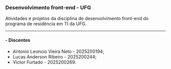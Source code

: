 ### Desenvolvimento front-end - UFG

Atividades e projetos da disciplina de desenvolvimento front-end do programa de residência em TI da UFG.

---

#### - Discentes

- Antonio Leoncio Vieira Neto - 2025200194;
- Lucas Anderson Ribeiro - 2025200244;
- Victor Furtado - 2025200269.